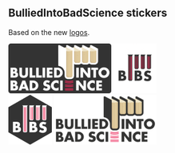 ## BulliedIntoBadScience stickers

Based on the new [logos](https://github.com/BulliedIntoBadScience/logos).

<a href="logo_dark.png"><img alt = "Full logo dark" src="logo_dark.png" height="100"></a>
<a href="bibs_light.png"><img alt = "BIBS logo light" src="bibs_light.png" height="100"></a> <br>
<a href="bibs_dark.png"><img alt = "BIBS logo dark" src="bibs_dark.png" height="100"></a> 
<a href="logo_light.png"><img alt = "Full logo light" src="logo_light.png" height="100"></a>

